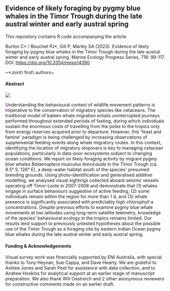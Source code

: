 ## Evidence of likely foraging by pygmy blue whales in the Timor Trough during the late austral winter and early austral spring

This repository contains R code accompanying the article:

Burton C\* / Bouchet PJ\*, Gill P, Marley SA (2023). Evidence of likely foraging by pygmy blue whales in the Timor Trough during the late austral winter and early austral spring. Marine Ecology Progress Series, 718: 99-117. DOI: <https://doi.org/10.3354/meps14390>

~\*Joint\ first\ authors~

#### Abstract

![](images/Bouchet_bluewhale_foraging_tweet3.jpg)

Understanding the behavioural context of wildlife movement patterns is imperative to the conservation of migratory species like cetaceans. The traditional model of baleen whale migration entails uninterrupted journeys performed throughout extended periods of fasting, during which individuals sustain the enormous costs of travelling from the poles to the tropics only from energy reserves acquired prior to departure. However, this 'feast and famine' paradigm is being challenged by increasing observations of supplemental feeding events along whale migratory routes. In this context, identifying the location of migratory stopovers is key to managing cetacean populations, particularly in data-poor ecosystems subject to changing ocean conditions. We report on likely foraging activity by migrant pygmy blue whales *Balaenoptera musculus brevicauda* in the Timor Trough (ca. 9.5° S, 126° E), a deep-water habitat south of the species' presumed breeding grounds. Using photo-identification and generalised additive modelling, we analysed visual sightings collected aboard seismic vessels operating off Timor-Leste in 2007-2008 and demonstrate that (1) whales engage in surface behaviours suggestive of active feeding, (2) some individuals remain within the region for more than 1 d, and (3) whale presence is significantly associated with predictably high chlorophyll a concentrations. Despite previous efforts to examine pygmy blue whale movements at low latitudes using long-term satellite telemetry, knowledge of the species' behavioural ecology in the tropics remains limited. Our results lend support to previously untested hypotheses about the possible use of the Timor Trough as a foraging site by eastern Indian Ocean pygmy blue whales during the late austral winter and early austral spring.

#### Funding & Acknowledgements

Visual survey work was financially supported by ENI Australia, with special thanks to Tony Heynan, Sue Cappa, and Dave Hearty. We are grateful to Ashlee Jones and Sarah Peet for assistance with data collection, and to Andrew Hoskins for analytical support at an earlier stage of manuscript preparation. We also thank Will Oestreich and 2 other anonymous reviewers for constructive comments made on an earlier draft.
